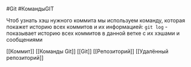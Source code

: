 #Git  #КомандыGIT 

Чтоб узнать хэш нужного коммита мы используем команду, которая покажет историю всех коммитов и их информацией:
`git log` - показывает историю всех коммитов в данной ветке с их хэшами и сообщениями

[[Коммит]]
[[Команды Git]]
[[Git]]
[[Репозиторий]]
[[Удалённый репозиторий]]
